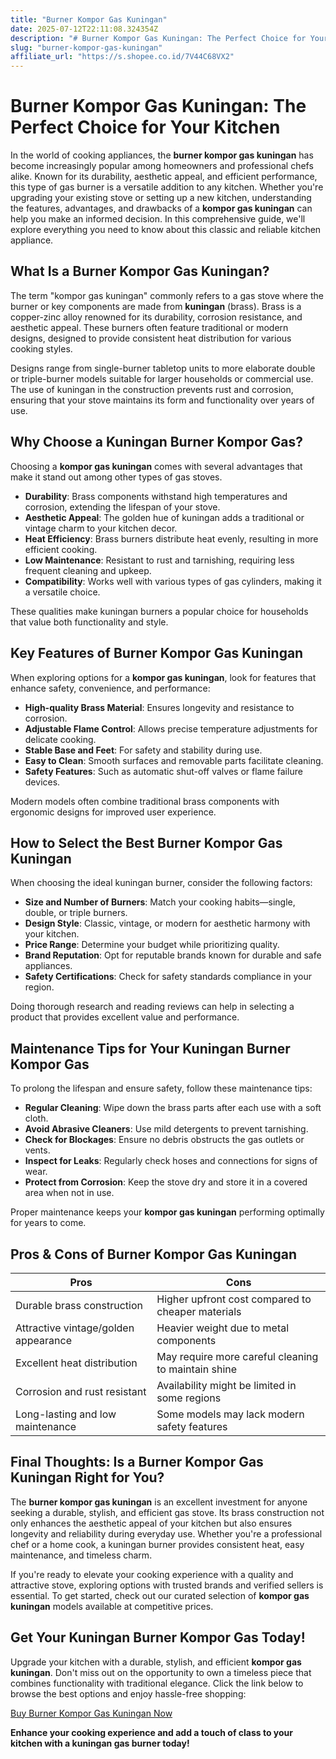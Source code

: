 ```yaml
---
title: "Burner Kompor Gas Kuningan"
date: 2025-07-12T22:11:08.324354Z
description: "# Burner Kompor Gas Kuningan: The Perfect Choice for Your Kitchen..."
slug: "burner-kompor-gas-kuningan"
affiliate_url: "https://s.shopee.co.id/7V44C68VX2"
---
```

# Burner Kompor Gas Kuningan: The Perfect Choice for Your Kitchen

In the world of cooking appliances, the **burner kompor gas kuningan** has become increasingly popular among homeowners and professional chefs alike. Known for its durability, aesthetic appeal, and efficient performance, this type of gas burner is a versatile addition to any kitchen. Whether you're upgrading your existing stove or setting up a new kitchen, understanding the features, advantages, and drawbacks of a **kompor gas kuningan** can help you make an informed decision. In this comprehensive guide, we'll explore everything you need to know about this classic and reliable kitchen appliance.

## What Is a Burner Kompor Gas Kuningan?

The term "kompor gas kuningan" commonly refers to a gas stove where the burner or key components are made from **kuningan** (brass). Brass is a copper-zinc alloy renowned for its durability, corrosion resistance, and aesthetic appeal. These burners often feature traditional or modern designs, designed to provide consistent heat distribution for various cooking styles.

Designs range from single-burner tabletop units to more elaborate double or triple-burner models suitable for larger households or commercial use. The use of kuningan in the construction prevents rust and corrosion, ensuring that your stove maintains its form and functionality over years of use.

## Why Choose a Kuningan Burner Kompor Gas?

Choosing a **kompor gas kuningan** comes with several advantages that make it stand out among other types of gas stoves.

- **Durability**: Brass components withstand high temperatures and corrosion, extending the lifespan of your stove.
- **Aesthetic Appeal**: The golden hue of kuningan adds a traditional or vintage charm to your kitchen decor.
- **Heat Efficiency**: Brass burners distribute heat evenly, resulting in more efficient cooking.
- **Low Maintenance**: Resistant to rust and tarnishing, requiring less frequent cleaning and upkeep.
- **Compatibility**: Works well with various types of gas cylinders, making it a versatile choice.

These qualities make kuningan burners a popular choice for households that value both functionality and style.

## Key Features of Burner Kompor Gas Kuningan

When exploring options for a **kompor gas kuningan**, look for features that enhance safety, convenience, and performance:

- **High-quality Brass Material**: Ensures longevity and resistance to corrosion.
- **Adjustable Flame Control**: Allows precise temperature adjustments for delicate cooking.
- **Stable Base and Feet**: For safety and stability during use.
- **Easy to Clean**: Smooth surfaces and removable parts facilitate cleaning.
- **Safety Features**: Such as automatic shut-off valves or flame failure devices.

Modern models often combine traditional brass components with ergonomic designs for improved user experience.

## How to Select the Best Burner Kompor Gas Kuningan

When choosing the ideal kuningan burner, consider the following factors:

- **Size and Number of Burners**: Match your cooking habits—single, double, or triple burners.
- **Design Style**: Classic, vintage, or modern for aesthetic harmony with your kitchen.
- **Price Range**: Determine your budget while prioritizing quality.
- **Brand Reputation**: Opt for reputable brands known for durable and safe appliances.
- **Safety Certifications**: Check for safety standards compliance in your region.

Doing thorough research and reading reviews can help in selecting a product that provides excellent value and performance.

## Maintenance Tips for Your Kuningan Burner Kompor Gas

To prolong the lifespan and ensure safety, follow these maintenance tips:

- **Regular Cleaning**: Wipe down the brass parts after each use with a soft cloth.
- **Avoid Abrasive Cleaners**: Use mild detergents to prevent tarnishing.
- **Check for Blockages**: Ensure no debris obstructs the gas outlets or vents.
- **Inspect for Leaks**: Regularly check hoses and connections for signs of wear.
- **Protect from Corrosion**: Keep the stove dry and store it in a covered area when not in use.

Proper maintenance keeps your **kompor gas kuningan** performing optimally for years to come.

## Pros & Cons of Burner Kompor Gas Kuningan

| Pros                                              | Cons                                              |
|---------------------------------------------------|---------------------------------------------------|
| Durable brass construction                        | Higher upfront cost compared to cheaper materials|
| Attractive vintage/golden appearance              | Heavier weight due to metal components           |
| Excellent heat distribution                       | May require more careful cleaning to maintain shine |
| Corrosion and rust resistant                     | Availability might be limited in some regions   |
| Long-lasting and low maintenance                  | Some models may lack modern safety features     |

## Final Thoughts: Is a Burner Kompor Gas Kuningan Right for You?

The **burner kompor gas kuningan** is an excellent investment for anyone seeking a durable, stylish, and efficient gas stove. Its brass construction not only enhances the aesthetic appeal of your kitchen but also ensures longevity and reliability during everyday use. Whether you're a professional chef or a home cook, a kuningan burner provides consistent heat, easy maintenance, and timeless charm.

If you're ready to elevate your cooking experience with a quality and attractive stove, exploring options with trusted brands and verified sellers is essential. To get started, check out our curated selection of **kompor gas kuningan** models available at competitive prices.

## Get Your Kuningan Burner Kompor Gas Today!

Upgrade your kitchen with a durable, stylish, and efficient **kompor gas kuningan**. Don't miss out on the opportunity to own a timeless piece that combines functionality with traditional elegance. Click the link below to browse the best options and enjoy hassle-free shopping:

[Buy Burner Kompor Gas Kuningan Now](https://s.shopee.co.id/7V44C68VX2)

**Enhance your cooking experience and add a touch of class to your kitchen with a kuningan gas burner today!**